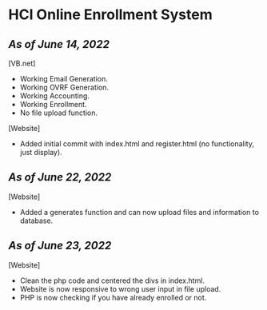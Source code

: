 # **HCI Online Enrollment System**

## *As of June 14, 2022* 
[VB.net]
    
- Working Email Generation.
- Working OVRF Generation.
- Working Accounting.
- Working Enrollment.
- No file upload function.


[Website]
- Added initial commit with index.html and register.html (no functionality, just display).

## *As of June 22, 2022*

[Website]
- Added a generates function and can now upload files and information to database.

## *As of June 23, 2022*

[Website]
- Clean the php code and centered the divs in index.html.
- Website is now responsive to wrong user input in file upload.
- PHP is now checking if you have already enrolled or not.